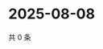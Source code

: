 # 2025-08-08

共 0 条

<!-- BEGIN ZHIHUVIDEO -->
<!-- 最后更新时间 Fri Aug 08 2025 00:15:57 GMT+0800 (China Standard Time) -->

<!-- END ZHIHUVIDEO -->
